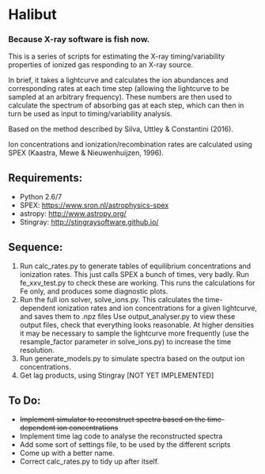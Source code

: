# Halibut
### Because X-ray software is fish now.

This is a series of scripts for estimating the X-ray timing/variability properties of ionized gas responding to an X-ray source. 

In brief, it takes a lightcurve and calculates the ion abundances and corresponding rates at each time step (allowing the lightcurve to be sampled at an arbitrary frequency). These numbers are then used to calculate the spectrum of absorbing gas at each step, which can then in turn be used as input to timing/variability analysis.

Based on the method described by Silva, Uttley & Constantini (2016).

Ion concentrations and ionization/recombination rates are calculated using SPEX (Kaastra, Mewe & Nieuwenhuijzen, 1996).

## Requirements:
* Python 2.6/7
* SPEX: https://www.sron.nl/astrophysics-spex
* astropy: http://www.astropy.org/
* Stingray: http://stingraysoftware.github.io/

## Sequence:
1. Run calc_rates.py to generate tables of equilibrium concentrations and ionization rates. This just calls SPEX a bunch of times, very badly.
     Run fe_xxv_test.py to check these are working. This runs the calculations for Fe only, and produces some diagnostic plots.
2. Run the full ion solver, solve_ions.py. This calculates the time-dependent ionization rates and ion concentrations for a given lightcurve, and saves them to .npz files
     Use output_analyser.py to view these output files, check that everything looks reasonable. At higher densities it may be necessary to sample the lightcurve more frequently (use the resample_factor parameter in solve_ions.py) to increase the time resolution.
3. Run generate_models.py to simulate spectra based on the output ion concentrations.
4. Get lag products, using Stingray [NOT YET IMPLEMENTED]

## To Do:
* ~~Implement simulator to reconstruct spectra based on the time-dependent ion concentrations~~
* Implement time lag code to analyse the reconstructed spectra
* Add some sort of settings file, to be used by the different scripts
* Come up with a better name.
* Correct calc_rates.py to tidy up after itself.
